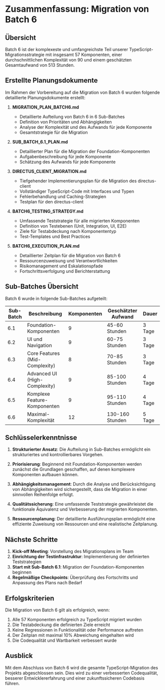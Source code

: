 # Zusammenfassung: Migration von Batch 6

## Übersicht

Batch 6 ist der komplexeste und umfangreichste Teil unserer TypeScript-Migrationsstrategie mit insgesamt 57 Komponenten, einer durchschnittlichen Komplexität von 90 und einem geschätzten Gesamtaufwand von 513 Stunden.

## Erstellte Planungsdokumente

Im Rahmen der Vorbereitung auf die Migration von Batch 6 wurden folgende detaillierte Planungsdokumente erstellt:

1. **MIGRATION_PLAN_BATCH6.md**
   - Detaillierte Aufteilung von Batch 6 in 6 Sub-Batches
   - Definition von Prioritäten und Abhängigkeiten
   - Analyse der Komplexität und des Aufwands für jede Komponente
   - Gesamtstrategie für die Migration

2. **SUB_BATCH_6.1_PLAN.md**
   - Detaillierter Plan für die Migration der Foundation-Komponenten
   - Aufgabenbeschreibung für jede Komponente
   - Schätzung des Aufwands für jede Komponente

3. **DIRECTUS_CLIENT_MIGRATION.md**
   - Tiefgehender Implementierungsplan für die Migration des directus-client
   - Vollständiger TypeScript-Code mit Interfaces und Typen
   - Fehlerbehandlung und Caching-Strategien
   - Testplan für den directus-client

4. **BATCH6_TESTING_STRATEGY.md**
   - Umfassende Teststrategie für alle migrierten Komponenten
   - Definition von Testebenen (Unit, Integration, UI, E2E)
   - Ziele für Testabdeckung nach Komponententyp
   - Test-Templates und Best Practices

5. **BATCH6_EXECUTION_PLAN.md**
   - Detaillierter Zeitplan für die Migration von Batch 6
   - Ressourcenzuweisung und Verantwortlichkeiten
   - Risikomanagement und Eskalationspfade
   - Fortschrittsverfolgung und Berichterstattung

## Sub-Batches Übersicht

Batch 6 wurde in folgende Sub-Batches aufgeteilt:

| Sub-Batch | Beschreibung | Komponenten | Geschätzter Aufwand | Dauer |
|-----------|--------------|-------------|-------------------|-------|
| 6.1 | Foundation-Komponenten | 9 | 45-60 Stunden | 3 Tage |
| 6.2 | UI und Navigation | 9 | 60-75 Stunden | 3 Tage |
| 6.3 | Core Features (Mid-Complexity) | 8 | 70-85 Stunden | 3 Tage |
| 6.4 | Advanced UI (High-Complexity) | 9 | 85-100 Stunden | 4 Tage |
| 6.5 | Komplexe Feature-Komponenten | 9 | 95-110 Stunden | 4 Tage |
| 6.6 | Maximal-Komplexität | 12 | 130-160 Stunden | 5 Tage |

## Schlüsselerkenntnisse

1. **Strukturierter Ansatz**: Die Aufteilung in Sub-Batches ermöglicht ein strukturiertes und kontrollierbares Vorgehen.

2. **Priorisierung**: Beginnend mit Foundation-Komponenten werden zunächst die Grundlagen geschaffen, auf denen komplexere Komponenten aufbauen können.

3. **Abhängigkeitsmanagement**: Durch die Analyse und Berücksichtigung von Abhängigkeiten wird sichergestellt, dass die Migration in einer sinnvollen Reihenfolge erfolgt.

4. **Qualitätssicherung**: Eine umfassende Teststrategie gewährleistet die funktionale Äquivalenz und Verbesserung der migrierten Komponenten.

5. **Ressourcenplanung**: Der detaillierte Ausführungsplan ermöglicht eine effiziente Zuweisung von Ressourcen und eine realistische Zeitplanung.

## Nächste Schritte

1. **Kick-off Meeting**: Vorstellung des Migrationsplans im Team
2. **Einrichtung der Testinfrastruktur**: Implementierung der definierten Teststrategien
3. **Start mit Sub-Batch 6.1**: Migration der Foundation-Komponenten beginnen
4. **Regelmäßige Checkpoints**: Überprüfung des Fortschritts und Anpassung des Plans nach Bedarf

## Erfolgskriterien

Die Migration von Batch 6 gilt als erfolgreich, wenn:

1. Alle 57 Komponenten erfolgreich zu TypeScript migriert wurden
2. Die Testabdeckung die definierten Ziele erreicht
3. Keine Regressionen in Funktionalität oder Performance auftreten
4. Der Zeitplan mit maximal 10% Abweichung eingehalten wird
5. Die Codequalität und Wartbarkeit verbessert wurde

## Ausblick

Mit dem Abschluss von Batch 6 wird die gesamte TypeScript-Migration des Projekts abgeschlossen sein. Dies wird zu einer verbesserten Codequalität, besserer Entwicklererfahrung und einer zukunftssicheren Codebasis führen.